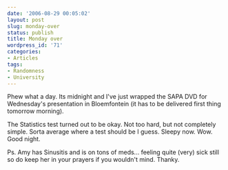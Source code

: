 ```yaml
---
date: '2006-08-29 00:05:02'
layout: post
slug: monday-over
status: publish
title: Monday over
wordpress_id: '71'
categories:
- Articles
tags:
- Randomness
- University
---
```


Phew what a day. Its midnight and I've just wrapped the SAPA DVD for Wednesday's presentation in Bloemfontein (it has to be delivered first thing tomorrow morning).




The Statistics test turned out to be okay. Not too hard, but not completely simple. Sorta average where a test should be I guess. Sleepy now. Wow. Good night.




Ps. Amy has Sinusitis and is on tons of meds... feeling quite (very) sick still so do keep her in your prayers if you wouldn't mind. Thanky.

